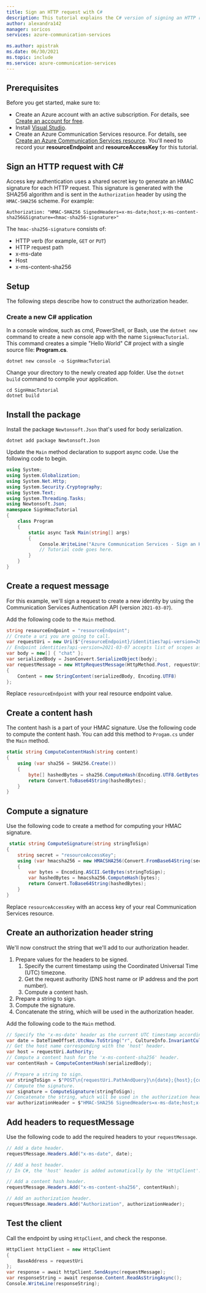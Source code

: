 ```yaml
---
title: Sign an HTTP request with C#
description: This tutorial explains the C# version of signing an HTTP request with an HMAC signature for Azure Communication Services.
author: alexandra142
manager: soricos
services: azure-communication-services

ms.author: apistrak
ms.date: 06/30/2021
ms.topic: include
ms.service: azure-communication-services
---
```

## Prerequisites

Before you get started, make sure to:

- Create an Azure account with an active subscription. For details, see [Create an account for free](https://azure.microsoft.com/free/?WT.mc_id=A261C142F).
- Install [Visual Studio](https://visualstudio.microsoft.com/downloads/).
- Create an Azure Communication Services resource. For details, see [Create an Azure Communication Services resource](../../quickstarts/create-communication-resource.md). You'll need to record your **resourceEndpoint** and **resourceAccessKey** for this tutorial.

## Sign an HTTP request with C#

Access key authentication uses a shared secret key to generate an HMAC signature for each HTTP request. This signature is generated with the SHA256 algorithm and is sent in the `Authorization` header by using the `HMAC-SHA256` scheme. For example:

```
Authorization: "HMAC-SHA256 SignedHeaders=x-ms-date;host;x-ms-content-sha256&Signature=<hmac-sha256-signature>"
```

The `hmac-sha256-signature` consists of:

- HTTP verb (for example, `GET` or `PUT`)
- HTTP request path
- x-ms-date
- Host
- x-ms-content-sha256

## Setup

The following steps describe how to construct the authorization header.

### Create a new C# application

In a console window, such as cmd, PowerShell, or Bash, use the `dotnet new` command to create a new console app with the name `SignHmacTutorial`. This command creates a simple "Hello World" C# project with a single source file: **Program.cs**.

```console
dotnet new console -o SignHmacTutorial
```

Change your directory to the newly created app folder. Use the `dotnet build` command to compile your application.

```console
cd SignHmacTutorial
dotnet build
```

## Install the package

Install the package `Newtonsoft.Json` that's used for body serialization.

```console
dotnet add package Newtonsoft.Json
```

Update the `Main` method declaration to support async code. Use the following code to begin.

```csharp
using System;
using System.Globalization;
using System.Net.Http;
using System.Security.Cryptography;
using System.Text;
using System.Threading.Tasks;
using Newtonsoft.Json;
namespace SignHmacTutorial
{
    class Program
    {
        static async Task Main(string[] args)
        {
            Console.WriteLine("Azure Communication Services - Sign an HTTP request Tutorial");
            // Tutorial code goes here.
        }
    }
}

```

## Create a request message

For this example, we'll sign a request to create a new identity by using the Communication Services Authentication API (version `2021-03-07`).

Add the following code to the `Main` method.

```csharp
string resourceEndpoint = "resourceEndpoint";
// Create a uri you are going to call.
var requestUri = new Uri($"{resourceEndpoint}/identities?api-version=2021-03-07");
// Endpoint identities?api-version=2021-03-07 accepts list of scopes as a body
var body = new[] { "chat" }; 
var serializedBody = JsonConvert.SerializeObject(body);
var requestMessage = new HttpRequestMessage(HttpMethod.Post, requestUri)
{
    Content = new StringContent(serializedBody, Encoding.UTF8)
};
```

Replace `resourceEndpoint` with your real resource endpoint value.

## Create a content hash

The content hash is a part of your HMAC signature. Use the following code to compute the content hash. You can add this method to `Progam.cs` under the `Main` method.

```csharp
static string ComputeContentHash(string content)
{
    using (var sha256 = SHA256.Create())
    {
        byte[] hashedBytes = sha256.ComputeHash(Encoding.UTF8.GetBytes(content));
        return Convert.ToBase64String(hashedBytes);
    }
}
```

## Compute a signature

Use the following code to create a method for computing your HMAC signature.

```csharp
 static string ComputeSignature(string stringToSign)
{
    string secret = "resourceAccessKey";
    using (var hmacsha256 = new HMACSHA256(Convert.FromBase64String(secret)))
    {
        var bytes = Encoding.ASCII.GetBytes(stringToSign);
        var hashedBytes = hmacsha256.ComputeHash(bytes);
        return Convert.ToBase64String(hashedBytes);
    }
}
```

Replace `resourceAccessKey` with an access key of your real Communication Services resource.

## Create an authorization header string

We'll now construct the string that we'll add to our authorization header.

1. Prepare values for the headers to be signed.
   1. Specify the current timestamp using the Coordinated Universal Time (UTC) timezone.
   1. Get the request authority (DNS host name or IP address and the port number).
   1. Compute a content hash.
1. Prepare a string to sign.
1. Compute the signature.
1. Concatenate the string, which will be used in the authorization header.
 
Add the following code to the `Main` method.

```csharp
// Specify the 'x-ms-date' header as the current UTC timestamp according to the RFC1123 standard
var date = DateTimeOffset.UtcNow.ToString("r", CultureInfo.InvariantCulture);
// Get the host name corresponding with the 'host' header.
var host = requestUri.Authority;
// Compute a content hash for the 'x-ms-content-sha256' header.
var contentHash = ComputeContentHash(serializedBody);

// Prepare a string to sign.
var stringToSign = $"POST\n{requestUri.PathAndQuery}\n{date};{host};{contentHash}";
// Compute the signature.
var signature = ComputeSignature(stringToSign);
// Concatenate the string, which will be used in the authorization header.
var authorizationHeader = $"HMAC-SHA256 SignedHeaders=x-ms-date;host;x-ms-content-sha256&Signature={signature}";
```

## Add headers to requestMessage

Use the following code to add the required headers to your `requestMessage`.

```csharp
// Add a date header.
requestMessage.Headers.Add("x-ms-date", date);

// Add a host header.
// In C#, the 'host' header is added automatically by the 'HttpClient'. However, this step may be required on other platforms such as Node.js.

// Add a content hash header.
requestMessage.Headers.Add("x-ms-content-sha256", contentHash);

// Add an authorization header.
requestMessage.Headers.Add("Authorization", authorizationHeader);
```

## Test the client

Call the endpoint by using `HttpClient`, and check the response.

```csharp
HttpClient httpClient = new HttpClient
{
    BaseAddress = requestUri
};
var response = await httpClient.SendAsync(requestMessage);
var responseString = await response.Content.ReadAsStringAsync();
Console.WriteLine(responseString);
```

